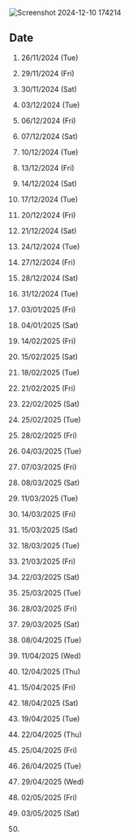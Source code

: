 
![Screenshot 2024-12-10 174214](https://github.com/user-attachments/assets/9ccbc70e-0fb2-49ba-98ef-afe174aa5c1b)

## Date
1. 26/11/2024 (Tue) 
2. 29/11/2024 (Fri) 
3. 30/11/2024 (Sat) 

4. 03/12/2024 (Tue) 
5. 06/12/2024 (Fri) 
6. 07/12/2024 (Sat) 
7. 10/12/2024 (Tue)
8. 13/12/2024 (Fri) 
9. 14/12/2024 (Sat) 
10. 17/12/2024 (Tue) 
11. 20/12/2024 (Fri)
12. 21/12/2024 (Sat)
13. 24/12/2024 (Tue) 
14. 27/12/2024 (Fri) 
15. 28/12/2024 (Sat) 
16. 31/12/2024 (Tue) 

17. 03/01/2025 (Fri) 
18. 04/01/2025 (Sat)

19. 14/02/2025 (Fri)
20. 15/02/2025 (Sat)
21. 18/02/2025 (Tue)
22. 21/02/2025 (Fri) 
23. 22/02/2025 (Sat)
24. 25/02/2025 (Tue)
25. 28/02/2025 (Fri) 

26. 04/03/2025 (Tue) 
27. 07/03/2025 (Fri)
28. 08/03/2025 (Sat)
29. 11/03/2025 (Tue) 
30. 14/03/2025 (Fri) 
31. 15/03/2025 (Sat) 
32. 18/03/2025 (Tue) 
33. 21/03/2025 (Fri) 
34. 22/03/2025 (Sat) 
35. 25/03/2025 (Tue) 
36. 28/03/2025 (Fri) 
37. 29/03/2025 (Sat) 

38. 08/04/2025 (Tue) 
39. 11/04/2025 (Wed) 
40. 12/04/2025 (Thu) 
41. 15/04/2025 (Fri) 
42. 18/04/2025 (Sat) 
43. 19/04/2025 (Tue) 
44. 22/04/2025 (Thu) 
45. 25/04/2025 (Fri) 
46. 26/04/2025 (Tue) 
47. 29/04/2025 (Wed) 

48. 02/05/2025 (Fri) 
49. 03/05/2025 (Sat) 

50. 

